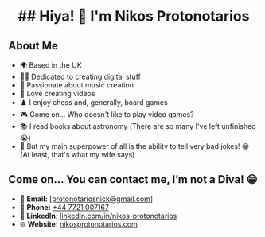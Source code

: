 <h1 align="center">## Hiya! 👋 I'm Nikos Protonotarios</h1>

  ## About Me
- 🌍 Based in the UK
- 👨‍💻 Dedicated to creating digital stuff
- 🎸 Passionate about music creation
- 🎥 Love creating videos
- ♟️ I enjoy chess and, generally, board games
- 🎮 Come on... Who doesn't like to play video games?
- 📚 I read books about astronomy (There are so many I've left unfinished 😭)
- 💪 But my main superpower of all is the ability to tell very bad jokes! 😁 (At least, that's what my wife says)

## Come on... You can contact me, I’m not a Diva! 😁

- 📧 **Email:** [protonotariosnick@gmail.com]
- 📱 **Phone:** [+44 7721 007167](tel:+447721007167)
- 🔗 **LinkedIn:** [linkedin.com/in/nikos-protonotarios](https://linkedin.com/in/nikos-protonotarios)
- 🌐 **Website:** [nikosprotonotarios.com](https://nikosprotonotarios.com)

